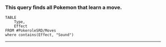 ### This query finds all Pokemon that learn a move.

```dataview
TABLE
    Type,
    Effect
FROM #PokeroleSRD/Moves
where contains(Effect, "Sound")
```

---